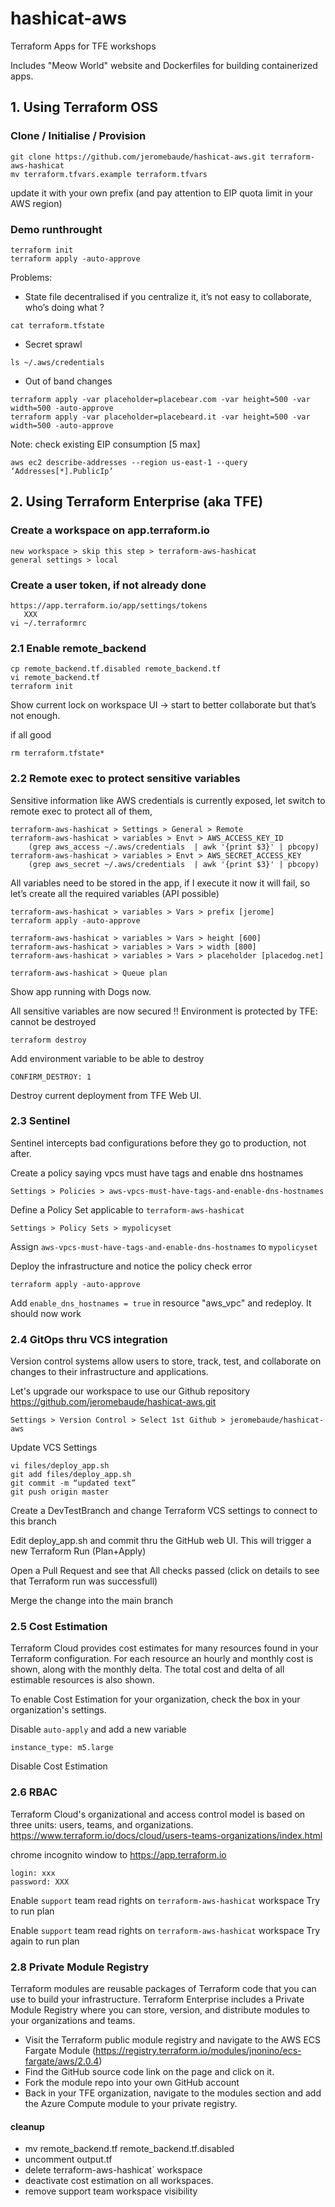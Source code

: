 # hashicat-aws
Terraform Apps for TFE workshops

Includes "Meow World" website and Dockerfiles for building containerized apps.

## 1. Using Terraform OSS
### Clone / Initialise / Provision

    git clone https://github.com/jeromebaude/hashicat-aws.git terraform-aws-hashicat
    mv terraform.tfvars.example terraform.tfvars

update it with your own prefix (and pay attention to EIP quota limit in your AWS region)

### Demo runthrought

    terraform init
    terraform apply -auto-approve

Problems:
- State file decentralised
if you centralize it, it’s not easy to collaborate, who’s doing what ? 
```
cat terraform.tfstate
```    
- Secret sprawl
```
ls ~/.aws/credentials
```
- Out of band changes
```
terraform apply -var placeholder=placebear.com -var height=500 -var width=500 -auto-approve
terraform apply -var placeholder=placebeard.it -var height=500 -var width=500 -auto-approve
```
Note: check existing EIP consumption [5 max]

    aws ec2 describe-addresses --region us-east-1 --query ‘Addresses[*].PublicIp’

## 2. Using Terraform Enterprise (aka TFE)
### Create a workspace on app.terraform.io

    new workspace > skip this step > terraform-aws-hashicat
    general settings > local

### Create a user token, if not already done
    
    https://app.terraform.io/app/settings/tokens
       XXX
    vi ~/.terraformrc

### 2.1 Enable remote_backend
    cp remote_backend.tf.disabled remote_backend.tf
    vi remote_backend.tf
    terraform init

Show current lock on workspace UI -> start to better collaborate but that’s not enough.

if all good

    rm terraform.tfstate*

### 2.2 Remote exec to protect sensitive variables

Sensitive information like AWS credentials is currently exposed, let switch to remote exec to protect all of them,

    terraform-aws-hashicat > Settings > General > Remote
    terraform-aws-hashicat > variables > Envt > AWS_ACCESS_KEY_ID
        (grep aws_access ~/.aws/credentials  | awk '{print $3}' | pbcopy)
    terraform-aws-hashicat > variables > Envt > AWS_SECRET_ACCESS_KEY
        (grep aws_secret ~/.aws/credentials  | awk '{print $3}' | pbcopy)

All variables need to be stored in the app, if I execute it now it will fail, so let’s create all the required variables (API possible)

    terraform-aws-hashicat > variables > Vars > prefix [jerome]
    terraform apply -auto-approve

    terraform-aws-hashicat > variables > Vars > height [600]
    terraform-aws-hashicat > variables > Vars > width [800]
    terraform-aws-hashicat > variables > Vars > placeholder [placedog.net]

    terraform-aws-hashicat > Queue plan

Show app running with Dogs now.

All sensitive variables are now secured !! Environment is protected by TFE: cannot be destroyed

    terraform destroy

Add environment variable to be able to destroy
        
    CONFIRM_DESTROY: 1 

Destroy current deployment from TFE Web UI. 

### 2.3 Sentinel

Sentinel intercepts bad configurations before they go to production, not after.

Create a policy saying vpcs must have tags and enable dns hostnames

    Settings > Policies > aws-vpcs-must-have-tags-and-enable-dns-hostnames

Define a Policy Set applicable to `terraform-aws-hashicat`

    Settings > Policy Sets > mypolicyset
    
Assign `aws-vpcs-must-have-tags-and-enable-dns-hostnames` to `mypolicyset`

Deploy the infrastructure and notice the policy check error
```
terraform apply -auto-approve    
```

Add `enable_dns_hostnames = true` in resource "aws_vpc" and redeploy. It should now work

### 2.4 GitOps thru VCS integration

Version control systems allow users to store, track, test, and collaborate on changes to their infrastructure and applications.

Let's upgrade our workspace to use our Github repository https://github.com/jeromebaude/hashicat-aws.git

    Settings > Version Control > Select 1st Github > jeromebaude/hashicat-aws
    
Update VCS Settings

    vi files/deploy_app.sh
    git add files/deploy_app.sh
    git commit -m “updated text”
    git push origin master

Create a DevTestBranch and change Terraform VCS settings to connect to this branch

Edit deploy_app.sh and commit thru the GitHub web UI. This will trigger a new Terraform Run (Plan+Apply)

Open a Pull Request and see that All checks passed (click on details to see that Terraform run was successfull)

Merge the change into the main branch

### 2.5 Cost Estimation

Terraform Cloud provides cost estimates for many resources found in your Terraform configuration. For each resource an hourly and monthly cost is shown, along with the monthly delta. The total cost and delta of all estimable resources is also shown.

To enable Cost Estimation for your organization, check the box in your organization's settings.

Disable `auto-apply` and add a new variable
```
instance_type: m5.large
```
Disable Cost Estimation

### 2.6 RBAC

Terraform Cloud's organizational and access control model is based on three units: users, teams, and organizations.
https://www.terraform.io/docs/cloud/users-teams-organizations/index.html

chrome incognito window to https://app.terraform.io

    login: xxx
    password: XXX
    
Enable `support` team read rights on `terraform-aws-hashicat` workspace
Try to run plan

Enable  `support` team read rights on `terraform-aws-hashicat` workspace
Try again to run plan

### 2.8 Private Module Registry

Terraform modules are reusable packages of Terraform code that you can use to build your infrastructure. Terraform Enterprise includes a Private Module Registry where you can store, version, and distribute modules to your organizations and teams.

- Visit the Terraform public module registry and navigate to the AWS ECS Fargate Module (https://registry.terraform.io/modules/jnonino/ecs-fargate/aws/2.0.4)
- Find the GitHub source code link on the page and click on it.
- Fork the module repo into your own GitHub account
- Back in your TFE organization, navigate to the modules section and add the Azure Compute module to your private registry.


#### cleanup 
    
- mv remote_backend.tf remote_backend.tf.disabled
- uncomment output.tf
- delete terraform-aws-hashicat` workspace
- deactivate cost estimation on all workspaces.
- remove support team workspace visibility

